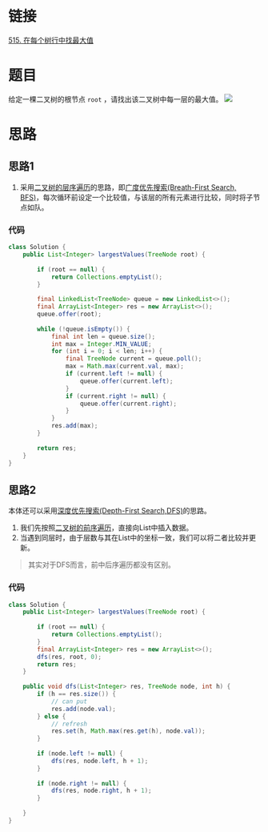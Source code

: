 # 链接

[515. 在每个树行中找最大值](https://leetcode.cn/problems/find-largest-value-in-each-tree-row/)

# 题目
给定一棵二叉树的根节点 `root` ，请找出该二叉树中每一层的最大值。
![](Pasted%20image%2020230304165259.png)

# 思路

## 思路1

1. 采用[二叉树的层序遍历](leetcode/labuladong/相关算法/二叉树/二叉树的层序遍历.md)的思路，即[广度优先搜索(Breath-First Search, BFS)](广度优先搜索(Breath-First%20Search,%20BFS).md)，每次循环前设定一个比较值，与该层的所有元素进行比较，同时将子节点如队。

### 代码

```java
class Solution {  
    public List<Integer> largestValues(TreeNode root) {  
  
        if (root == null) {  
            return Collections.emptyList();  
        }  
  
        final LinkedList<TreeNode> queue = new LinkedList<>();  
        final ArrayList<Integer> res = new ArrayList<>();  
        queue.offer(root);  
  
        while (!queue.isEmpty()) {  
            final int len = queue.size();  
            int max = Integer.MIN_VALUE;  
            for (int i = 0; i < len; i++) {  
                final TreeNode current = queue.poll();  
                max = Math.max(current.val, max);  
                if (current.left != null) {  
                    queue.offer(current.left);  
                }  
                if (current.right != null) {  
                    queue.offer(current.right);  
                }  
            }  
            res.add(max);  
        }  
  
        return res;  
    }  
}
```

## 思路2

本体还可以采用[深度优先搜索(Depth-First Search,DFS)](深度优先搜索(Depth-First%20Search,DFS).md)的思路。
1. 我们先按照[二叉树的前序遍历](二叉树的前序遍历.md)，直接向List中插入数据。
2. 当遇到同层时，由于层数与其在List中的坐标一致，我们可以将二者比较并更新。

> 其实对于DFS而言，前中后序遍历都没有区别。

### 代码

```java
class Solution {  
    public List<Integer> largestValues(TreeNode root) {  
  
        if (root == null) {  
            return Collections.emptyList();  
        }  
        final ArrayList<Integer> res = new ArrayList<>();  
        dfs(res, root, 0);  
        return res;  
    }  
  
    public void dfs(List<Integer> res, TreeNode node, int h) {  
        if (h == res.size()) {  
            // can put  
            res.add(node.val);  
        } else {  
            // refresh  
            res.set(h, Math.max(res.get(h), node.val));  
        }  
  
        if (node.left != null) {  
            dfs(res, node.left, h + 1);  
        }  
  
        if (node.right != null) {  
            dfs(res, node.right, h + 1);  
        }  
  
    }  
}
```